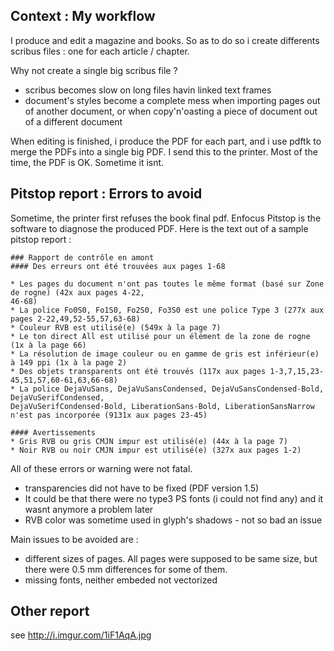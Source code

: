 ## Context : My workflow

I produce and edit a magazine and books. 
So as to do so i create differents scribus files : one for each article / chapter.

Why not create a single big scribus file ? 
* scribus becomes slow on long files havin linked text frames 
* document's styles become a complete mess when importing pages out of another document, or when copy'n'oasting a piece of document out of a different document

When editing is finished, i produce the PDF for each part, and i use pdftk to merge the PDFs into a single big PDF.
I send this to the printer. Most of the time, the PDF is OK. 
Sometime it isnt.

## Pitstop report : Errors to avoid

Sometime, the printer first refuses the book final pdf.
Enfocus Pitstop is the software to diagnose the produced PDF.
Here is the text out of a sample pitstop report :

```
### Rapport de contrôle en amont
#### Des erreurs ont été trouvées aux pages 1-68

* Les pages du document n'ont pas toutes le même format (basé sur Zone de rogne) (42x aux pages 4-22,
46-68)
* La police Fo0S0, Fo1S0, Fo2S0, Fo3S0 est une police Type 3 (277x aux pages 2-22,49,52-55,57,63-68)
* Couleur RVB est utilisé(e) (549x à la page 7)
* Le ton direct All est utilisé pour un élément de la zone de rogne (1x à la page 66)
* La résolution de image couleur ou en gamme de gris est inférieur(e) à 149 ppi (1x à la page 2)
* Des objets transparents ont été trouvés (117x aux pages 1-3,7,15,23-45,51,57,60-61,63,66-68)
* La police DejaVuSans, DejaVuSansCondensed, DejaVuSansCondensed-Bold, DejaVuSerifCondensed,
DejaVuSerifCondensed-Bold, LiberationSans-Bold, LiberationSansNarrow n'est pas incorporée (9131x aux pages 23-45)

#### Avertissements
* Gris RVB ou gris CMJN impur est utilisé(e) (44x à la page 7)
* Noir RVB ou noir CMJN impur est utilisé(e) (327x aux pages 1-2)
```

All of these errors or warning were not fatal.
* transparencies did not have to be fixed (PDF version 1.5)
* It could be that there were no type3 PS fonts (i could not find any) and it wasnt anymore a problem later
* RVB color was sometime used in glyph's shadows - not so bad an issue

Main issues to be avoided are :
* different sizes of pages. All pages were supposed to be same size, but there were 0.5 mm differences for some of them.
* missing fonts, neither embeded not vectorized

## Other report 

see http://i.imgur.com/1iF1AqA.jpg

